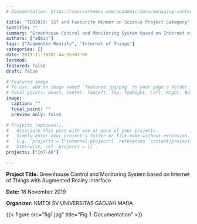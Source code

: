 ```yaml
---
# Documentation: https://sourcethemes.com/academic/docs/managing-content/

title: "TED2019: 1ST and Favourite Winner on Science Project Category"
subtitle: ""
summary: "Greenhouse Control and Monitoring System based on Internet of Things with Augmented Reality Interface"
authors: ["admin"]
tags: ["Augmented Reality", "Internet of Things"]
categories: []
date: 2019-11-18T01:44:55+07:00
lastmod:
featured: false
draft: false

# Featured image
# To use, add an image named `featured.jpg/png` to your page's folder.
# Focal points: Smart, Center, TopLeft, Top, TopRight, Left, Right, BottomLeft, Bottom, BottomRight.
image:
  caption: ""
  focal_point: ""
  preview_only: false

# Projects (optional).
#   Associate this post with one or more of your projects.
#   Simply enter your project's folder or file name without extension.
#   E.g. `projects = ["internal-project"]` references `content/project/deep-learning/index.md`.
#   Otherwise, set `projects = []`.
projects: ["IoT-AR"]

---
```

**Project Title:** Greenhouse Control and Monitoring System based on Internet of Things with Augmented Reality Interface

**Date:** 18 November 2019

**Organizer:** KMTDI SV UNIVERSITAS GADJAH MADA

{{< figure src="fig1.jpg" title="Fig 1. Documentation" >}}

